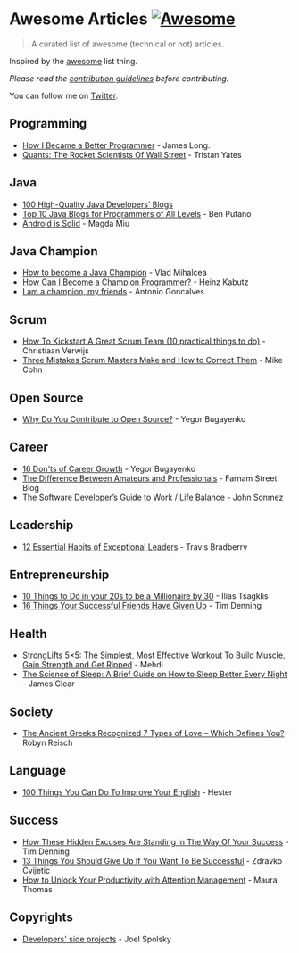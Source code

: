 # Awesome Articles [![Awesome](https://cdn.rawgit.com/sindresorhus/awesome/d7305f38d29fed78fa85652e3a63e154dd8e8829/media/badge.svg)](https://github.com/sindresorhus/awesome)

> A curated list of awesome (technical or not) articles.

Inspired by the [awesome](https://github.com/sindresorhus/awesome) list thing.

*Please read the [contribution guidelines](contributing.md) before contributing.*

You can follow me on [Twitter](https://twitter.com/ThodorisBais).


## Programming
* [How I Became a Better Programmer](http://jlongster.com/How-I-Became-Better-Programmer) - James Long.
* [Quants: The Rocket Scientists Of Wall Street](http://www.investopedia.com/articles/financialcareers/08/quants-quantitative-analyst.asp) - Tristan Yates

## Java
* [100 High-Quality Java Developers’ Blogs](https://www.programcreek.com/2012/11/top-100-java-developers-blogs/)
* [Top 10 Java Blogs for Programmers of All Levels](https://stackify.com/java-blogs-for-programmers-of-all-levels/) - Ben Putano
* [Android is Solid](https://magdamiu.com/2018/01/13/android-is-solid/) - Magda Miu

## Java Champion
* [How to become a Java Champion](https://vladmihalcea.com/2017/11/27/how-to-become-a-java-champion/#more-8496) - Vlad Mihalcea
* [How Can I Become a Champion Programmer?](https://www.javaspecialists.eu/archive/Issue227.html) - Heinz Kabutz
* [I am a champion, my friends](https://antoniogoncalves.org/2009/07/09/i-am-a-champion-my-friends/) - Antonio Goncalves

## Scrum
* [How To Kickstart A Great Scrum Team (10 practical things to do)](https://www.linkedin.com/pulse/how-kickstart-great-scrum-team-10-practical-things-do-verwijs?lipi=urn%3Ali%3Apage%3Ad_flagship3_feed%3BtvoU%2Ft9bQPagK2kmoU4CEQ%3D%3D&licu=urn%3Ali%3Acontrol%3Ad_flagship3_feed-object) - Christiaan Verwijs
* [Three Mistakes Scrum Masters Make and How to Correct Them](https://www.mountaingoatsoftware.com/blog/three-mistakes-scrum-masters-make-and-how-to-correct-them) - Mike Cohn

## Open Source
* [Why Do You Contribute to Open Source?](http://www.yegor256.com/2017/05/30/why-contribute-to-open-source.html?utm_content=buffer9e097&utm_medium=social&utm_source=linkedin.com&utm_campaign=buffer) - Yegor Bugayenko

## Career
* [16 Don'ts of Career Growth](http://www.yegor256.com/2017/01/24/career-advice.html?utm_content=buffer4719b&utm_medium=social&utm_source=twitter.com&utm_campaign=buffer) - Yegor Bugayenko
* [The Difference Between Amateurs and Professionals](https://www.farnamstreetblog.com/2017/08/amateurs-professionals/) - Farnam Street Blog
* [The Software Developer’s Guide to Work / Life Balance](https://simpleprogrammer.com/2017/03/20/work-life-balance/) - John Sonmez

## Leadership
* [12 Essential Habits of Exceptional Leaders](http://www.huffingtonpost.com/entry/12-essential-habits-of-exceptional-leaders_us_59667c52e4b0524d8fa7fa7b) - Travis Bradberry

## Entrepreneurship
* [10 Things to Do in your 20s to be a Millionaire by 30](http://www.wealthtriumph.com/10-things-20s-millionaire-30/?utm_content=buffer33c6b&utm_medium=social&utm_source=linkedin.com&utm_campaign=buffer) - Ilias Tsagklis
* [16 Things Your Successful Friends Have Given Up](https://www.linkedin.com/pulse/16-things-your-successful-friends-have-given-up-tim-denning?trk=v-feed&lipi=urn%3Ali%3Apage%3Ad_flagship3_feed%3Bg9W%2FygbgIwQOFwOmPFXviA%3D%3D) - Tim Denning

## Health
* [StrongLifts 5×5: The Simplest, Most Effective Workout To Build Muscle, Gain Strength and Get Ripped](https://stronglifts.com/5x5/) - Mehdi
* [The Science of Sleep: A Brief Guide on How to Sleep Better Every Night](https://jamesclear.com/sleep) - James Clear

## Society
* [The Ancient Greeks Recognized 7 Types of Love – Which Defines You?](http://unisoultheory.com/index.php/2017/02/02/ancient-greeks-types-of-love/) - Robyn Reisch

## Language
* [100 Things You Can Do To Improve Your English](http://www.langports.com/100-things-you-can-do-to-improve-your-english/) - Hester

## Success
* [How These Hidden Excuses Are Standing In The Way Of Your Success](https://www.linkedin.com/pulse/how-hidden-excuses-standing-way-your-success-tim-denning?trk=v-feed&lipi=urn%3Ali%3Apage%3Ad_flagship3_feed%3BZuU2zASrl3%2Bu2iSGXlfTTw%3D%3D) - Tim Denning
* [13 Things You Should Give Up If You Want To Be Successful](https://medium.com/personal-growth/13-things-you-need-to-give-up-if-you-want-to-be-successful-44b5b9b06a26) - Zdravko Cvijetic
* [How to Unlock Your Productivity with Attention Management](https://www.thriveglobal.com/stories/17585-how-to-unlock-your-productivity-with-attention-management) - Maura Thomas

## Copyrights
* [Developers' side projects](https://www.joelonsoftware.com/2016/12/09/developers-side-projects/) - Joel Spolsky

